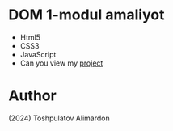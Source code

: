 
# DOM 1-modul amaliyot

- Html5
- CSS3
- JavaScript
- Can you view my [project](https://toshpulatovalimardon.github.io/DOM-1-modul-amaliyot/)

# Author 
(2024) Toshpulatov Alimardon
